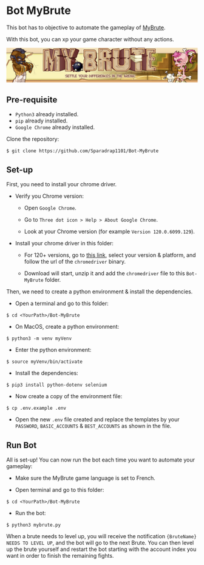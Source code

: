# Bot MyBrute

This bot has to objective to automate the gameplay of [MyBrute](https://brute.eternaltwin.org/).

With this bot, you can xp your game character without any actions.

![](./img/MyBrute.png)

## Pre-requisite

- `Python3` already installed.
- `pip` already installed.
- `Google Chrome` already installed.

Clone the repository:

```
$ git clone https://github.com/Sparadrap1101/Bot-MyBrute
```

## Set-up

First, you need to install your chrome driver.

- Verify you Chrome version:

  - Open `Google Chrome`.

  - Go to `Three dot icon > Help > About Google Chrome`.

  - Look at your Chrome version (for example `Version 120.0.6099.129`).

- Install your chrome driver in this folder:

  - For 120+ versions, go to [this link](https://googlechromelabs.github.io/chrome-for-testing/), select your version & platform, and follow the url of the `chromedriver` binary.

  - Download will start, unzip it and add the `chromedriver` file to this `Bot-MyBrute` folder.

Then, we need to create a python environment & install the dependencies.

- Open a terminal and go to this folder:

```
$ cd <YourPath>/Bot-MyBrute
```

- On MacOS, create a python environment:

```
$ python3 -m venv myVenv
```

- Enter the python environment:

```
$ source myVenv/bin/activate
```

- Install the dependencies:

```
$ pip3 install python-dotenv selenium
```

- Now create a copy of the environment file:

```
$ cp .env.example .env
```

- Open the new `.env` file created and replace the templates by your `PASSWORD`, `BASIC_ACCOUNTS` & `BEST_ACCOUNTS` as shown in the file.

## Run Bot

All is set-up! You can now run the bot each time you want to automate your gameplay:

- Make sure the MyBrute game language is set to French.

- Open terminal and go to this folder:

```
$ cd <YourPath>/Bot-MyBrute
```

- Run the bot:

```
$ python3 mybrute.py
```

When a brute needs to level up, you will receive the notification `{BruteName} NEEDS TO LEVEL UP`, and the bot will go to the next Brute. You can then level up the brute yourself and restart the bot starting with the account index you want in order to finish the remaining fights.